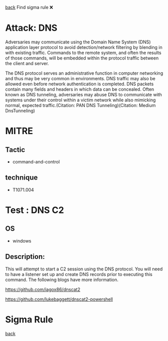 
[back](../index.md)
Find sigma rule :x: 

# Attack: DNS 

Adversaries may communicate using the Domain Name System (DNS) application layer protocol to avoid detection/network filtering by blending in with existing traffic. Commands to the remote system, and often the results of those commands, will be embedded within the protocol traffic between the client and server. 

The DNS protocol serves an administrative function in computer networking and thus may be very common in environments. DNS traffic may also be allowed even before network authentication is completed. DNS packets contain many fields and headers in which data can be concealed. Often known as DNS tunneling, adversaries may abuse DNS to communicate with systems under their control within a victim network while also mimicking normal, expected traffic.(Citation: PAN DNS Tunneling)(Citation: Medium DnsTunneling) 

# MITRE
## Tactic
  - command-and-control


## technique
  - T1071.004


# Test : DNS C2
## OS
  - windows


## Description:
This will attempt to start a C2 session using the DNS protocol. You will need to have a listener set up and create DNS records prior to executing this command.
The following blogs have more information.

https://github.com/iagox86/dnscat2

https://github.com/lukebaggett/dnscat2-powershell


# Sigma Rule


[back](../index.md)
